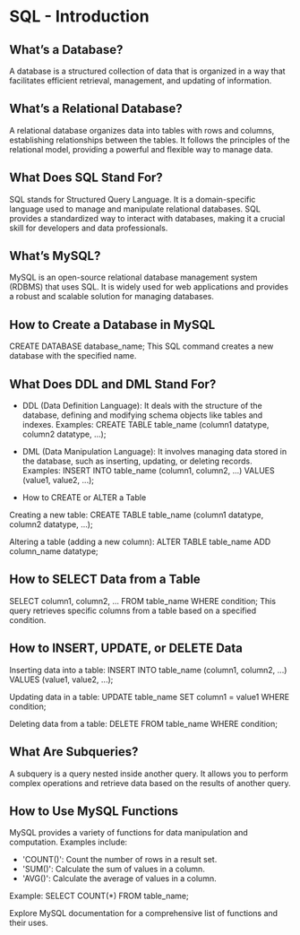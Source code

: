# SQL - Introduction

## What’s a Database?

A database is a structured collection of data that is organized in a way that facilitates efficient retrieval, management, and updating of information.

## What’s a Relational Database?

A relational database organizes data into tables with rows and columns, establishing relationships between the tables. It follows the principles of the relational model, providing a powerful and flexible way to manage data.

## What Does SQL Stand For?

SQL stands for Structured Query Language. It is a domain-specific language used to manage and manipulate relational databases. SQL provides a standardized way to interact with databases, making it a crucial skill for developers and data professionals.

## What’s MySQL?

MySQL is an open-source relational database management system (RDBMS) that uses SQL. It is widely used for web applications and provides a robust and scalable solution for managing databases.

## How to Create a Database in MySQL

CREATE DATABASE database_name;
This SQL command creates a new database with the specified name.

## What Does DDL and DML Stand For?

- DDL (Data Definition Language): It deals with the structure of the database, defining and modifying schema objects like tables and indexes.
Examples:
CREATE TABLE table_name (column1 datatype, column2 datatype, ...);

- DML (Data Manipulation Language): It involves managing data stored in the database, such as inserting, updating, or deleting records.
Examples:
INSERT INTO table_name (column1, column2, ...) VALUES (value1, value2, ...);

- How to CREATE or ALTER a Table

Creating a new table:
CREATE TABLE table_name (column1 datatype, column2 datatype, ...);

Altering a table (adding a new column):
ALTER TABLE table_name ADD column_name datatype;

## How to SELECT Data from a Table

SELECT column1, column2, ... FROM table_name WHERE condition;
This query retrieves specific columns from a table based on a specified condition.

## How to INSERT, UPDATE, or DELETE Data

Inserting data into a table:
INSERT INTO table_name (column1, column2, ...) VALUES (value1, value2, ...);

Updating data in a table:
UPDATE table_name SET column1 = value1 WHERE condition;

Deleting data from a table:
DELETE FROM table_name WHERE condition;

## What Are Subqueries?

A subquery is a query nested inside another query. It allows you to perform complex operations and retrieve data based on the results of another query.

## How to Use MySQL Functions

MySQL provides a variety of functions for data manipulation and computation. Examples include:

- 'COUNT()': Count the number of rows in a result set.
- 'SUM()': Calculate the sum of values in a column.
- 'AVG()': Calculate the average of values in a column.

Example:
SELECT COUNT(*) FROM table_name;

Explore MySQL documentation for a comprehensive list of functions and their uses.
